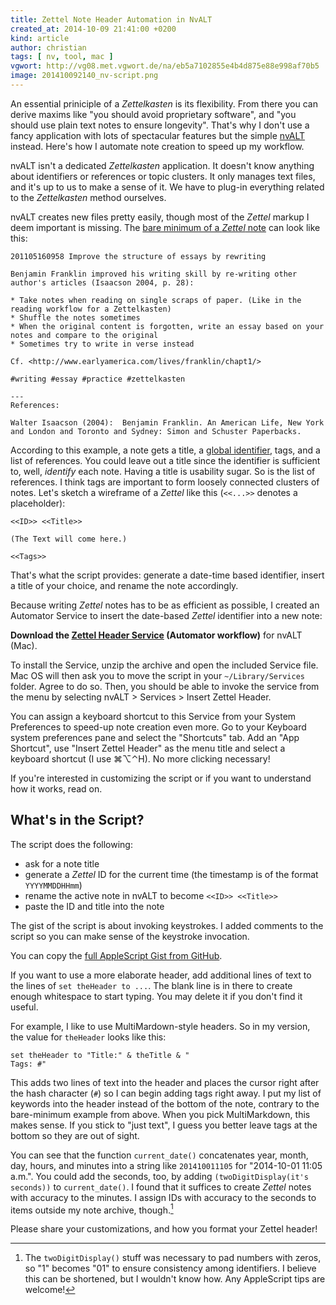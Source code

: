```yaml
---
title: Zettel Note Header Automation in NvALT
created_at: 2014-10-09 21:41:00 +0200
kind: article
author: christian
tags: [ nv, tool, mac ]
vgwort: http://vg08.met.vgwort.de/na/eb5a7102855e4b4d875e88e998af70b5
image: 201410092140_nv-script.png
---
```


An essential priniciple of a _Zettelkasten_ is its flexibility. From there you can derive maxims like "you should avoid proprietary software", and "you should use plain text notes to ensure longevity". That's why I don't use a fancy application with lots of spectacular features but the simple [nvALT][nvz] instead. Here's how I automate note creation to speed up my workflow.

nvALT isn't a dedicated _Zettelkasten_ application. It doesn't know anything about identifiers or references or topic clusters. It only manages text files, and it's up to us to make a sense of it. We have to plug-in everything related to the _Zettelkasten_ method ourselves.

nvALT creates new files pretty easily, though most of the _Zettel_ markup I deem important is missing. The [bare minimum of a _Zettel_ note][min] can look like this:

    201105160958 Improve the structure of essays by rewriting

    Benjamin Franklin improved his writing skill by re-writing other author's articles (Isaacson 2004, p. 28):

    * Take notes when reading on single scraps of paper. (Like in the reading workflow for a Zettelkasten)
    * Shuffle the notes sometimes
    * When the original content is forgotten, write an essay based on your notes and compare to the original
    * Sometimes try to write in verse instead

    Cf. <http://www.earlyamerica.com/lives/franklin/chapt1/>

    #writing #essay #practice #zettelkasten

    ---
    References:

    Walter Isaacson (2004):  Benjamin Franklin. An American Life, New York and London and Toronto and Sydney: Simon and Schuster Paperbacks.

According to this example, a note gets a title, a [global identifier][ident], tags, and a list of references. You could leave out a title since the identifier is sufficient to, well, _identify_ each note. Having a title is usability sugar. So is the list of references. I think tags are important to form loosely connected clusters of notes. Let's sketch a wireframe of a _Zettel_ like this (`<<...>>` denotes a placeholder):

    <<ID>> <<Title>>
    
    (The Text will come here.)
    
    <<Tags>>
    
That's what the script provides: generate a date-time based identifier, insert a title of your choice, and rename the note accordingly.

Because writing _Zettel_ notes has to be as efficient as possible, I created an Automator Service to insert the date-based _Zettel_ identifier into a new note:

**Download the [Zettel Header Service][download] (Automator workflow)** for nvALT (Mac).


To install the Service, unzip the archive and open the included Service file. Mac OS will then ask you to move the script in your `~/Library/Services` folder. Agree to do so. Then, you should be able to invoke the service from the menu by selecting nvALT > Services > Insert Zettel Header. 

You can assign a keyboard shortcut to this Service from your System Preferences to speed-up note creation even more. Go to your Keyboard system preferences pane and select the "Shortcuts" tab. Add an "App Shortcut", use "Insert Zettel Header" as the menu title and select a keyboard shortcut (I use ⌘⌥⌃H). No more clicking necessary!

If you're interested in customizing the script or if you want to understand how it works, read on.

[ident]: /posts/add-identity/

## What's in the Script?

The script does the following:

- ask for a note title
- generate a _Zettel_ ID for the current time (the timestamp is of the format `YYYYMMDDHHmm`)
- rename the active note in nvALT to become `<<ID>> <<Title>>`
- paste the ID and title into the note

The gist of the script is about invoking keystrokes. I added comments to the script so you can make sense of the keystroke invocation.

<script src="https://gist.github.com/DivineDominion/fe1d4d39baf45477a496.js"></script>

You can copy the [full AppleScript Gist from GitHub][gist].

If you want to use a more elaborate header, add additional lines of text to the lines of `set theHeader to ...`. The blank line is in there to create enough whitespace to start typing. You may delete it if you don't find it useful.

For example, I like to use MultiMardown-style headers. So in my version, the value for `theHeader` looks like this:

    set theHeader to "Title:" & theTitle & "
    Tags: #"

This adds two lines of text into the header and places the cursor right after the hash character (`#`) so I can begin adding tags right away. I put my list of keywords into the header instead of the bottom of the note, contrary to the bare-minimum example from above. When you pick MultiMarkdown, this makes sense. If you stick to "just text", I guess you better leave tags at the bottom so they are out of sight.

You can see that the function `current_date()` concatenates year, month, day, hours, and minutes into a string like `201410011105` for "2014-10-01 11:05 a.m.". You could add the seconds, too, by adding `(twoDigitDisplay(it's seconds))` to `current_date()`. I found that it suffices to create _Zettel_ notes with accuracy to the minutes. I assign IDs with accuracy to the seconds to items outside my note archive, though.[^two]

Please share your customizations, and how you format your Zettel header!

[^two]: The `twoDigitDisplay()` stuff was necessary to pad numbers with zeros, so "1" becomes "01" to ensure consistency among identifiers. I believe this can be shortened, but I wouldn't know how. Any AppleScript tips are welcome!

[min]: /posts/baseline-zettelkasten-software-reviews/#the-bare-minimum-of-a-zettel-note
[nvz]: /posts/nvalt-zettelkasten-implementation/
[gist]: https://gist.github.com/DivineDominion/fe1d4d39baf45477a496
[download]: /downloads/2014-09-29_Insert-Zettel-Header-Workflow.zip
